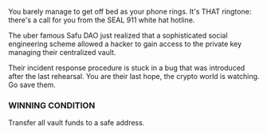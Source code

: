 You barely manage to get off bed as your phone rings. It's THAT ringtone: there's a call for you from the SEAL 911 white hat hotline.

The uber famous Safu DAO just realized that a sophisticated social engineering scheme allowed a hacker to gain access to the private key managing their centralized vault.

Their incident response procedure is stuck in a bug that was introduced after the last rehearsal. You are their last hope, the crypto world is watching. Go save them.

### WINNING CONDITION

Transfer all vault funds to a safe address.
